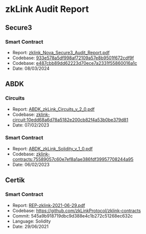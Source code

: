 # zkLink Audit Report


## Secure3
### Smart Contract

- Report: [zklink_Nova_Secure3_Audit_Report.pdf](https://github.com/zkLinkProtocol/zklink-audit-report/blob/master/contract/zklink_Nova_Secure3_Audit_Report.pdf)
- Codebase: [933e578a5df998af72109a57e8b9501f672cdf9f](https://github.com/zkLinkProtocol/zklink-evm-contracts)
- Codebase: [e487cbb89dd62223d70ece7a2331f55860016a1c](https://github.com/zkLinkProtocol/era-contracts)
- Date: 08/03/2024

## ABDK
### Circuits

- Report: [ABDK_zkLink_Circuits_v_2_0.pdf](https://static.zk.link/audit/ABDK_zkLink_Circuits_v_2_0.pdf)
- Codebase: [zklink-circuit:10edd68a6d78a5182e200cb82f4a53b0be379d81](https://github.com/zkLinkProtocol/zklink-circuit/tree/10edd68a6d78a5182e200cb82f4a53b0be379d81)
- Date: 07/02/2023

### Smart Contract

- Report: [ABDK_zkLink_Solidity_v_1_0.pdf](https://static.zk.link/audit/ABDK_zkLink_Solidity_v_1_0.pdf)
- Codebase: [zklink-contracts:75589057c60e7ef8a1ae386fdf39957708244a95](https://github.com/zkLinkProtocol/zklink-contracts/tree/75589057c60e7ef8a1ae386fdf39957708244a95)
- Date: 06/02/2023

## Certik
### Smart Contract 

- Report: [REP-zklink-2021-06-29.pdf](contract/REP-zklink-2021-06-29.pdf)
- Codebase: https://github.com/zkLinkProtocol/zklink-contracts
- Commit: 545a9b918719dbc9d388e4c1b272c51268ec632c
- Language: Solidity
- Date: 29/06/2021
